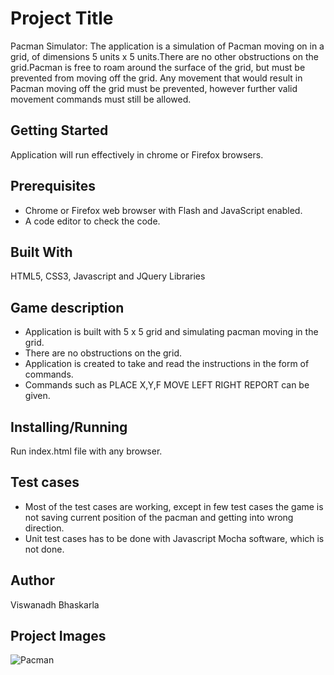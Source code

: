 # Project Title
Pacman Simulator: The application is a simulation of Pacman moving on in a grid, of dimensions 5 units x 5 units.There are no other obstructions on the grid.Pacman is free to roam around the surface of the grid, but must be prevented from moving off the grid. Any movement that would result in Pacman moving off the grid must be prevented, however further valid movement commands must still be allowed.

## Getting Started
Application will run effectively in chrome or Firefox browsers.

## Prerequisites
* Chrome or Firefox web browser with Flash and JavaScript enabled.
* A code editor to check the code.

## Built With
  HTML5, CSS3, Javascript and JQuery Libraries

## Game description
* Application is built with 5 x 5 grid and simulating pacman moving in the grid.
* There are no obstructions on the grid.
* Application is created to take and read the instructions in the form of commands.
* Commands such as PLACE X,Y,F MOVE LEFT RIGHT REPORT can be given.

## Installing/Running
Run index.html file with any browser.

## Test cases
* Most of the test cases are working, except in few test cases the game is not saving current position of the pacman and getting into     wrong direction.
* Unit test cases has to be done with Javascript Mocha software, which is not done.

## Author
Viswanadh Bhaskarla

## Project Images

![Pacman](https://user-images.githubusercontent.com/6322818/79625940-d6018c00-816f-11ea-8463-774161bcd2c9.PNG)

